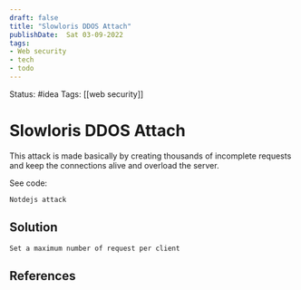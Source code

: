 ```yaml
---
draft: false
title: "Slowloris DDOS Attach"
publishDate:  Sat 03-09-2022
tags:
- Web security
- tech
- todo
---
```

Status: #idea
Tags: [[web security]]

# Slowloris DDOS Attach

This attack is made basically by creating thousands of incomplete requests and keep the connections alive and overload the server.

See code:
```
Notdejs attack
```

## Solution
	Set a maximum number of request per client 


## References
